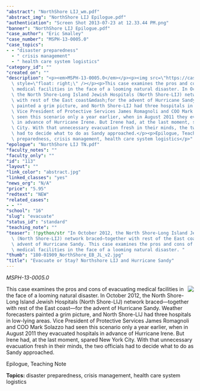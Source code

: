 ```yaml
---
"abstract": "NorthShore LIJ_wm.pdf"
"abstract_img": "NorthShore LIJ Epilogue.pdf"
"authentication": "Screen Shot 2013-07-23 at 12.33.44 PM.png"
"banner": "NorthShore LIJ Epilogue.pdf"
"case_author": "Eric Smalley"
"case_number": "MSPH-13-0005.0"
"case_topics":
- - "disaster preparedness"
  - " crisis management"
  - " health care system logistics"
"category_id": ""
"created_on": ""
"description": "<p><em>MSPH-13-0005.0</em></p><p><img src=\"https://casestudies.jrn.columbia.edu/casestudy/files/photos/775/abstract.jpg\"\
  \ style=\"float: right;\" /></p><p>This case examines the pros and cons of evacuating\
  \ medical facilities in the face of a looming natural disaster. In October 2012,\
  \ the North Shore-Long Island Jewish Hospitals (North Shore-LIJ) network braced&mdash;together\
  \ with rest of the East coast&mdash;for the advent of Hurricane Sandy. Weather forecasters\
  \ painted a grim picture, and North Shore-LIJ had three hospitals in low-lying areas.\
  \ Vice President of Protective Services James Romagnoli and COO Mark Solazzo had\
  \ seen this scenario only a year earlier, when in August 2011 they evacuated hospitals\
  \ in advance of Hurricane Irene. But Irene had, at the last moment, spared New York\
  \ City. With that unnecessary evacuation fresh in their minds, the two officials\
  \ had to decide what to do as Sandy approached.</p><p>Epilogue, Teaching Note</p><p><strong>Topics:&nbsp;</strong>disaster\
  \ preparedness, crisis management, health care system logistics</p>"
"epologue": "NorthShore LIJ TN.pdf"
"faculty_notes": ""
"faculty_only": ""
"id": "113"
"layout": ""
"link_color": "abstract.jpg"
"linked_classes": "yes"
"news_org": "N/A"
"price": "5.95"
"redtext": "NEW"
"related_cases":
- - ""
"school": "16"
"slug": "evacuate"
"status_id": "standard"
"teaching_note": ""
"teaser": !!python/str "In October 2012, the North Shore-Long Island Jewish Hospitals\
  \ (North Shore-LIJ) network braced—together with rest of the East coast—for the\
  \ advent of Hurricane Sandy. This case examines the pros and cons of evacuating\
  \ medical facilities in the face of a looming natural disaster. "
"thumb": "180-01909_NorthShore_EB_JL_v2.jpg"
"title": "Evacuate or Stay? Northshore LIJ and Hurricane Sandy"
---
```

<p><em>MSPH-13-0005.0</em></p><p><img src="https://casestudies.jrn.columbia.edu/casestudy/files/photos/775/abstract.jpg" style="float: right;" /></p><p>This case examines the pros and cons of evacuating medical facilities in the face of a looming natural disaster. In October 2012, the North Shore-Long Island Jewish Hospitals (North Shore-LIJ) network braced&mdash;together with rest of the East coast&mdash;for the advent of Hurricane Sandy. Weather forecasters painted a grim picture, and North Shore-LIJ had three hospitals in low-lying areas. Vice President of Protective Services James Romagnoli and COO Mark Solazzo had seen this scenario only a year earlier, when in August 2011 they evacuated hospitals in advance of Hurricane Irene. But Irene had, at the last moment, spared New York City. With that unnecessary evacuation fresh in their minds, the two officials had to decide what to do as Sandy approached.</p><p>Epilogue, Teaching Note</p><p><strong>Topics:&nbsp;</strong>disaster preparedness, crisis management, health care system logistics</p>
